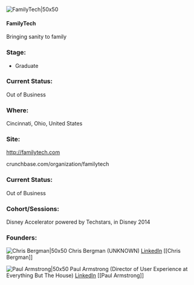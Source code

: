 

![FamilyTech|50x50](https://apimg.techstars.com/connect/images/image_files/540ddcd5ed74116693000001/original/ChoreMonster_logo-M-dbca77d7afd8b88829b7af439949d763_(1).png)

#### FamilyTech
Bringing sanity to family

### Stage: 
 - Graduate 

### Current Status: 
Out of Business

### Where:
Cincinnati, Ohio, United States

### Site:
http://familytech.com



crunchbase.com/organization/familytech

### Current Status: 
Out of Business

### Cohort/Sessions: 
Disney Accelerator powered by Techstars, in Disney 2014

### Founders: 

![Chris Bergman|50x50](https://apimg.techstars.com/connect/images/image_files/586d3b2dbbe36f386b000001/original/chris.jpg) Chris Bergman (UNKNOWN) [LinkedIn](https://linkedin.com/in/chrismbergman) [[Chris Bergman]]

![Paul Armstrong|50x50](https://apimg.techstars.com/connect/images/image_files/572a319fa93e9f85e2000003/original/face-facebook.png) Paul Armstrong (Director of User Experience at Everything But The House) [LinkedIn](https://linkedin.com/in/wiseacredesign) [[Paul Armstrong]]


